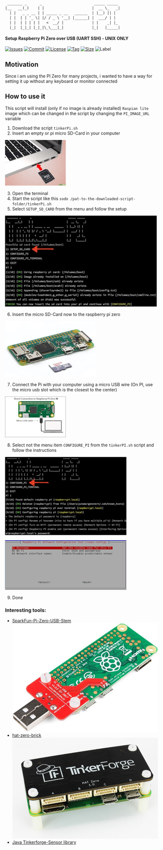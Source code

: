```shell script
 _______ _      _                        _____ _____  
|__   __(_)    | |                      |  __ \_   _|
  | |   _ _ __ | | _____ _ __   ______  | |__) || |  
  | |  | | '_ \| |/ / _ \ '__| |______| |  ___/ | |   
  | |  | | | | |   <  __/ |             | |    _| |_  
  |_|  |_|_| |_|_|\_\___|_|             |_|   |_____| 
```
#### Setup Raspberry Pi Zero over USB (UART SSH) - UNIX ONLY

[![Issues][issues_shield]][issues_link]
[![Commit][commit_shield]][commit_link]
[![License][license_shield]][license_link]
[![Tag][tag_shield]][tag_link]
[![Size][size_shield]][size_shield]
![Label][label_shield]

[issues_shield]: https://img.shields.io/github/issues/YunaBraska/tinker-pi?style=flat-square
[issues_link]: https://github.com/YunaBraska/tinker-pi/commits/master
[commit_shield]: https://img.shields.io/github/last-commit/YunaBraska/tinker-pi?style=flat-square
[commit_link]: https://github.com/YunaBraska/tinker-pi/issues
[license_shield]: https://img.shields.io/github/license/YunaBraska/tinker-pi?style=flat-square
[license_link]: https://github.com/YunaBraska/tinker-pi/blob/master/LICENSE
[tag_shield]: https://img.shields.io/github/v/tag/YunaBraska/tinker-pi?style=flat-square
[tag_link]: https://github.com/YunaBraska/tinker-pi/releases
[size_shield]: https://img.shields.io/github/repo-size/YunaBraska/tinker-pi?style=flat-square
[label_shield]: https://img.shields.io/badge/Yuna-QueenInside-blueviolet?style=flat-square
[gitter_shield]: https://img.shields.io/gitter/room/YunaBraska/nats-streaming-server-embedded?style=flat-square
[gitter_link]: https://gitter.im/nats-streaming-server-embedded/Lobby

## Motivation
Since i am using the PI Zero for many projects, i wanted to have a way for setting it up without any keyboard or monitor connected

## How to use it
This script will install (only if no image is already installed) `Raspian lite` image which can be changed in the script by changing the `PI_IMAGE_URL` variable
1) Download the script `tinkerPi.sh`
2) Insert an empty or pi micro SD-Card in your computer

![SD-Card](resources/mac_sd_card.jpg)

3) Open the terminal
4) Start the script like this `sodo /pat-to-the-downloaded-script-folder/tinkerPi.sh`
5) Select `SETUP_SD_CARD` from the menu and follow the setup

![SD-Card](resources/TINKERPI_SETUP.jpg) 

6) Insert the micro SD-Card now to the raspberry pi zero

![SD-Card](resources/PI_ZERO_SD_CARD.jpg)

7) Connect the Pi with your computer using a micro USB wire (On PI, use the micro usb slot which is the closest to the center)

![SD-Card](resources/PI_ZER_MICRO_USB.jpg) 

8) Select not the menu item `CONFIGURE_PI` from the `tinkerPI.sh` script and follow the instructions

![SD-Card](resources/TINKERPI_CONFIGURE.jpg)

![SD-Card](resources/RASPI_CONFIG.jpg)

9) Done

### Interesting tools:
* [SparkFun-Pi-Zero-USB-Stem](https://www.amazon.de/SparkFun-Pi-Zero-USB-Stem/dp/B079H4CWTL)
![SparkFun-Pi-Zero-USB-Stem](resources/PI_STEM.jpg)
* [hat-zero-brick](https://www.tinkerforge.com/en/shop/bricks/hat-zero-brick.html)
![hat-zero-brick](resources/brick_hat_zero_tilted_w_rpi_800.jpg)
* [Java Tinkerforge-Sensor library](https://github.com/YunaBraska/tinkerforge-sensor)